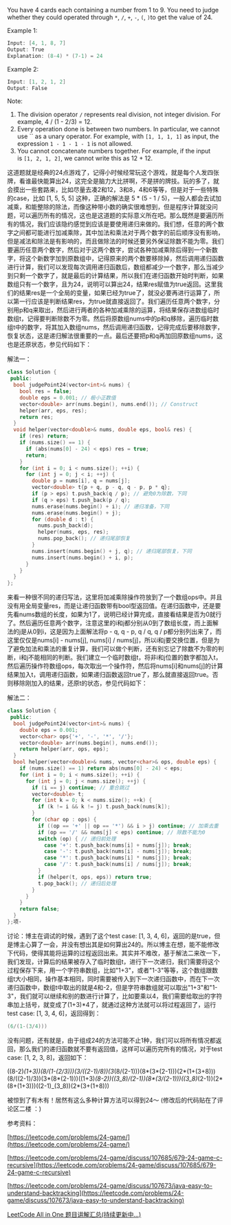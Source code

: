 You have 4 cards each containing a number from 1 to 9. You need to judge whether they could operated through `*`, `/`, `+`, `-`, `(`, `)`to get the value of 24.

Example 1:

```cpp
Input: [4, 1, 8, 7]
Output: True
Explanation: (8-4) * (7-1) = 24
```

Example 2:

```cpp
Input: [1, 2, 1, 2]
Output: False
```

Note:

1. The division operator `/` represents real division, not integer division. For example, 4 / (1 - 2/3) = 12.
2. Every operation done is between two numbers. In particular, we cannot use `` as a unary operator. For example, with `[1, 1, 1, 1]` as input, the expression `1 - 1 - 1 - 1` is not allowed.
3. You cannot concatenate numbers together. For example, if the input is `[1, 2, 1, 2]`, we cannot write this as 12 + 12.

这道题就是经典的24点游戏了，记得小时候经常玩这个游戏，就是每个人发四张牌，看谁最快能算出24，这完全是脑力大比拼啊，不是拼的牌技。玩的多了，就会摸出一些套路来，比如尽量去凑2和12，3和8，4和6等等，但是对于一些特殊的case，比如 [1, 5, 5, 5] 这种，正确的解法是 5 * (5 - 1 / 5)，一般人都会去试加减乘，和能整除的除法，而像这种带小数的确实很难想到，但是程序计算就没问题，可以遍历所有的情况，这也是这道题的实际意义所在吧。那么既然是要遍历所有的情况，我们应该隐约感觉到应该是要使用递归来做的。我们想，任意的两个数字之间都可能进行加减乘除，其中加法和乘法对于两个数字的前后顺序没有影响，但是减法和除法是有影响的，而且做除法的时候还要另外保证除数不能为零。我们要遍历任意两个数字，然后对于这两个数字，尝试各种加减乘除后得到一个新数字，将这个新数字加到原数组中，记得原来的两个数要移除掉，然后调用递归函数进行计算，我们可以发现每次调用递归函数后，数组都减少一个数字，那么当减少到只剩一个数字了，就是最后的计算结果，所以我们在递归函数开始时判断，如果数组只有一个数字，且为24，说明可以算出24，结果res赋值为true返回。这里我们的结果res是一个全局的变量，如果已经为true了，就没必要再进行运算了，所以第一行应该是判断结果res，为true就直接返回了。我们遍历任意两个数字，分别用p和q来取出，然后进行两者的各种加减乘除的运算，将结果保存进数组临时数组t，记得要判断除数不为零。然后将原数组nums中的p和q移除，遍历临时数组t中的数字，将其加入数组nums，然后调用递归函数，记得完成后要移除数字，恢复状态，这是递归解法很重要的一点。最后还要把p和q再加回原数组nums，这也是还原状态，参见代码如下：

解法一：

```cpp
class Solution {
 public:
  bool judgePoint24(vector<int>& nums) {
    bool res = false;
    double eps = 0.001; // 极小正数值
    vector<double> arr(nums.begin(), nums.end()); // Construct
    helper(arr, eps, res);
    return res;
  }
  void helper(vector<double>& nums, double eps, bool& res) {
    if (res) return;
    if (nums.size() == 1) {
      if (abs(nums[0] - 24) < eps) res = true;
      return;
    }
    for (int i = 0; i < nums.size(); ++i) {
      for (int j = 0; j < i; ++j) {
        double p = nums[i], q = nums[j];
        vector<double> t{p + q, p - q, q - p, p * q};
        if (p > eps) t.push_back(q / p); // 避免0为除数，下同
        if (q > eps) t.push_back(p / q);
        nums.erase(nums.begin() + i); // 递归准备，下同
        nums.erase(nums.begin() + j);
        for (double d : t) {
          nums.push_back(d);
          helper(nums, eps, res);
          nums.pop_back(); // 递归尾部恢复
        }
        nums.insert(nums.begin() + j, q); // 递归尾部恢复，下同
        nums.insert(nums.begin() + i, p);
      }
    }
  }
};
```

来看一种很不同的递归写法，这里将加减乘除操作符放到了一个数组ops中。并且没有用全局变量res，而是让递归函数带有bool型返回值。在递归函数中，还是要先看nums数组的长度，如果为1了，说明已经计算完成，直接看结果是否为0就行了。然后遍历任意两个数字，注意这里的i和j都分别从0到了数组长度，而上面解法的j是从0到i，这是因为上面解法将p - q, q - p, q / q, q / p都分别列出来了，而这里仅仅是nums[i] - nums[j], nums[i] / nums[j]，所以i和j要交换位置，但是为了避免加法和乘法的重复计算，我们可以做个判断，还有别忘记了除数不为零的判断，i和j不能相同的判断。我们建立一个临时数组t，将非i和j位置的数字都加入t，然后遍历操作符数组ops，每次取出一个操作符，然后将nums[i]和nums[j]的计算结果加入t，调用递归函数，如果递归函数返回true了，那么就直接返回true。否则移除刚加入的结果，还原t的状态，参见代码如下：

解法二：

```cpp
class Solution {
 public:
  bool judgePoint24(vector<int>& nums) {
    double eps = 0.001;
    vector<char> ops{'+', '-', '*', '/'};
    vector<double> arr(nums.begin(), nums.end());
    return helper(arr, ops, eps);
  }
  bool helper(vector<double>& nums, vector<char>& ops, double eps) {
    if (nums.size() == 1) return abs(nums[0] - 24) < eps;
    for (int i = 0; i < nums.size(); ++i) {
      for (int j = 0; j < nums.size(); ++j) {
        if (i == j) continue; // 重合跳过
        vector<double> t;
        for (int k = 0; k < nums.size(); ++k) {
          if (k != i && k != j) t.push_back(nums[k]);
        }
        for (char op : ops) {
          if ((op == '+' || op == '*') && i > j) continue; // 加乘去重
          if (op == '/' && nums[j] < eps) continue; // 除数不能为0
          switch (op) { // 递归前处理
            case '+': t.push_back(nums[i] + nums[j]); break;
            case '-': t.push_back(nums[i] - nums[j]); break;
            case '*': t.push_back(nums[i] * nums[j]); break;
            case '/': t.push_back(nums[i] / nums[j]); break;
          }
          if (helper(t, ops, eps)) return true;
          t.pop_back(); // 递归后处理
        }
      }
    }
    return false;
  }
};项·
```

讨论：博主在调试的时候，遇到了这个test case: [1, 3, 4, 6]，返回的是true，但是博主心算了一会，并没有想出其是如何算出24的。所以博主在想，能不能修改下代码，使得其能将运算的过程返回出来。其实并不难改，基于解法二来改一下，我们发现，计算后的结果被存入了临时数组t，进行下一次递归，我们需要将这个过程保存下来，用一个字符串数组，比如"1+3"，或者"1-3"等等，这个数组跟数组t大小相同，操作基本相同，同时需要被传入到下一次递归函数中，而在下一次递归函数中，数组t中取出的就是4和-2，但是字符串数组就可以取出"1+3"和"1-3"，我们就可以继续和别的数进行计算了，比如要乘以4，我们需要给取出的字符串加上括号，就变成了(1+3)*4了，就通过这种方法就可以将过程返回了，运行test case: [1, 3, 4, 6]，返回得到：

```cpp
(6/(1-(3/4)))
```

没有问题，还有就是，由于组成24的方法可能不止1种，我们可以将所有情况都返回，那么我们的递归函数就不要有返回值，这样可以遍历完所有的情况，对于test case: [1, 2, 3, 8]，返回如下：

((8-2)_(1+3))(8/(1-(2/3)))(3/((2-1)/8))(3_(8/(2-1)))(8*(3*(2-1)))(2*(1+(3+8)))(8/((2-1)/3))(3*(8*(2-1)))((1+3)_(8-2))((3_8)/(2-1))(8*(3/(2-1)))((3_8)_(2-1))(2*(8+(1+3)))((2-1)_(3_8))(2*(3+(1+8)))

被惊到了有木有！居然有这么多种计算方法可以得到24～ (修改后的代码贴在了评论区二楼 ：)

参考资料：

[https://leetcode.com/problems/24-game/](https://leetcode.com/problems/24-game/)

[https://leetcode.com/problems/24-game/discuss/107685/679-24-game-c-recursive](https://leetcode.com/problems/24-game/discuss/107685/679-24-game-c-recursive)

[https://leetcode.com/problems/24-game/discuss/107673/java-easy-to-understand-backtracking](https://leetcode.com/problems/24-game/discuss/107673/java-easy-to-understand-backtracking)

[LeetCode All in One 题目讲解汇总(持续更新中...)](http://www.cnblogs.com/grandyang/p/4606334.html)